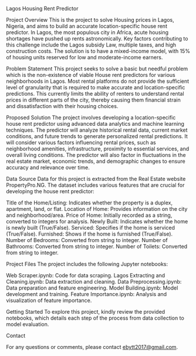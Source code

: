 Lagos Housing Rent Predictor

Project Overview
This is the project to solve Housing prices in Lagos, Nigeria, and aims to build an accurate location-specific house rent predictor. In Lagos, the most populous city in Africa, acute housing shortages have pushed up rents astronomically. Key factors contributing to this challenge include the Lagos subsidy Law, multiple taxes, and high construction costs. The solution is to have a mixed-income model, with 15% of housing units reserved for low and moderate-income earners.

Problem Statement
This project seeks to solve a basic but needful problem which is the non-existence of viable House rent predictors for various neighborhoods in Lagos. Most rental platforms do not provide the sufficient level of granularity that is required to make accurate and location-specific predictions. This currently limits the ability of renters to understand rental prices in different parts of the city, thereby causing them financial strain and dissatisfaction with their housing choices.

Proposed Solution
The project involves developing a location-specific house rent predictor using advanced data analytics and machine learning techniques. The predictor will analyze historical rental data, current market conditions, and future trends to generate personalized rental predictions. It will consider various factors influencing rental prices, such as neighborhood amenities, infrastructure, proximity to essential services, and overall living conditions. The predictor will also factor in fluctuations in the real estate market, economic trends, and demographic changes to ensure accuracy and relevance over time.

Data Source
Data for this project is extracted from the Real Estate website PropertyPro.NG. The dataset includes various features that are crucial for developing the house rent predictor:

Title of the Home/Listing: Indicates whether the property is a duplex, apartment, land, or flat.
Location of Home: Provides information on the city and neighborhood/area.
Price of Home: Initially recorded as a string, converted to integers for analysis.
Newly Built: Indicates whether the home is newly built (True/False).
Serviced: Specifies if the home is serviced (True/False).
Furnished: Shows if the home is furnished (True/False).
Number of Bedrooms: Converted from string to integer.
Number of Bathrooms: Converted from string to integer.
Number of Toilets: Converted from string to integer.

Project Files
The project includes the following Jupyter notebooks:

Web Scraper.ipynb: Code for data scraping.
Lagos Extracting and Cleaning.ipynb: Data extraction and cleaning.
Data Preprocessing.ipynb: Data preparation and feature engineering.
Model Building.ipynb: Model development and training.
Feature Importance.ipynb: Analysis and visualization of feature importance.

Getting Started
To explore this project, kindly review the provided notebooks, which details each step of the process from data collection to model evaluation.

Contact

For any questions or comments, please contact ebytt2017@gmail.com.

